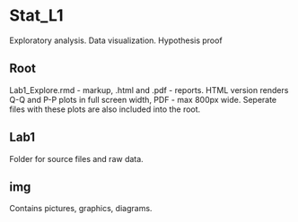 # Stat_L1
Exploratory analysis. Data visualization. Hypothesis proof

## Root
Lab1_Explore.rmd - markup, .html and .pdf - reports. HTML version renders Q-Q and P-P plots in full screen width, PDF - max 800px wide. Seperate files with these plots
are also included into the root.

## Lab1
Folder for source files and raw data.

## img
Contains pictures, graphics, diagrams.

